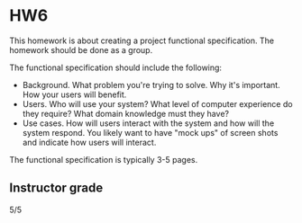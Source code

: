 # HW6
This homework is about creating a project functional specification. The homework should be done as a group.

The functional specification should include the following:

 - Background. What problem you're trying to solve. Why it's important. How your users will benefit.
 - Users. Who will use your system? What level of computer experience do they require? What domain knowledge must they have?
 - Use cases. How will users interact with the system and how will the system respond. You likely want to have "mock ups" of screen shots and indicate how users will interact.
 
 The functional specification is typically 3-5 pages.

## Instructor grade

5/5
